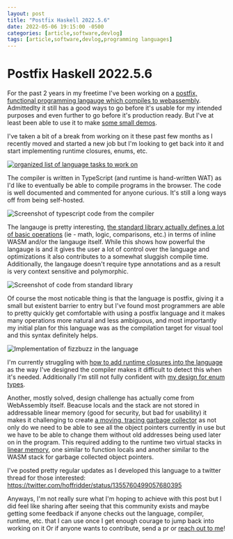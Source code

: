 ```yaml
---
layout: post
title: "Postfix Haskell 2022.5.6"
date: 2022-05-06 19:15:00 -0500
categories: [article,software,devlog]
tags: [article,software,devlog,programming languages]
---
```


# Postfix Haskell 2022.5.6

For the past 2 years in my freetime I've been working on a [postfix, functional programming langauge which compiles to webassembly](https://github.com/dvtate/postfix-haskell). Admittedlty it still has a good ways to go before it's usable for my intended purposes and even further to go before it's production ready. But I've at least been able to use it to make [some small demos](https://github.com/dvtate/phlappy-bird).

I've taken a bit of a break from working on it these past few months as I recently moved and started a new job but I'm looking to get back into it and start implementing runtime closures, enums, etc.

[![organized list of language tasks to work on](https://www.wasm.builders/remoteimages/uploads/articles/jpa785owidbov394k7jc.png)](https://docs.google.com/spreadsheets/d/1HZEsRAPhoAOnP-zT70_9bgLTrJVC9NmNyxKYWxsTT8Q/edit?usp=sharing)
 
The compiler is written in TypeScript (and runtime is hand-written WAT) as I'd like to eventually be able to compile programs in the browser. The code is well documented and commented for anyone curious. It's still a long ways off from being self-hosted. 

![Screenshot of typescript code from the compiler](https://www.wasm.builders/remoteimages/uploads/articles/t16leffr7prldwiu4eb6.png)

The langauge is pretty interesting, [the standard library actually defines a lot of basic operations](https://github.com/dvtate/postfix-haskell/blob/master/planning/stdlib/prelude.phs) (ie - math, logic, comparisons, etc.) in terms of inline WASM and/or the langauge itself. While this shows how powerful the langauge is and it gives the user a lot of control over the language and optimizations it also contributes to a somewhat sluggish compile time. Additionally, the langauge doesn't require type annotations and as a result is very context sensitive and polymorphic.

![Screenshot of code from standard library](https://www.wasm.builders/remoteimages/uploads/articles/87tl01psou7iki9b3ntx.png)

Of course the most noticable thing is that the language is postfix, giving it a small but existent barrier to entry but I've found most programmers are able to pretty quickly get comfortable with using a postfix language and it makes many operations more natural and less ambiguous, and most importantly my initial plan for this language was as the compilation target for visual tool and this syntax definitely helps.

![Implementation of fizzbuzz in the language](https://www.wasm.builders/remoteimages/uploads/articles/jcqmwluohr2u5y401cib.png)
 
I'm currently struggling with [how to add runtime closures into the language](https://github.com/dvtate/postfix-haskell/blob/master/planning/brainstorm/Closures.md) as the way I've designed the compiler makes it difficult to detect this when it's needed. Additionally I'm still not fully confident with [my design for enum types](https://github.com/dvtate/postfix-haskell/blob/master/planning/brainstorm/Enums.md).

Another, mostly solved, design challenge has actually come from WebAssembly itself. Beacuse locals and the stack are not stored in addressable linear memory (good for security, but bad for usability) it makes it challenging to create [a moving, tracing garbage collector](https://github.com/dvtate/postfix-haskell/blob/master/lib/rt.wat) as not only do we need to be able to see all the object pointers currently in use but we have to be able to change them without old addresses being used later on in the program. This required adding to the runtime two virtual stacks in [linear memory](https://github.com/dvtate/postfix-haskell/blob/master/planning/implementation/lm.md), one similar to function locals and another similar to the WASM stack for garbage collected object pointers.

I've posted pretty regular updates as I developed this language to a twitter thread for those interested: https://twitter.com/hoffridder/status/1355760499057680395

Anyways, I'm not really sure what I'm hoping to achieve with this post but I did feel like sharing after seeing that this community exists and maybe getting some feedback if anyone checks out the language, compiler, runtime, etc. that I can use once I get enough courage to jump back into working on it Or if anyone wants to contribute, send a pr or [reach out to me](https://dvtate.com)!
